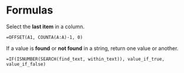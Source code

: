 # Formulas

Select the **last item** in a column.

```
=OFFSET(A1, COUNTA(A:A)-1, 0)
```

If a value is **found** or **not found** in a string, return one value or another.

```
=IF(ISNUMBER(SEARCH(find_text, within_text)), value_if_true, value_if_false)
```